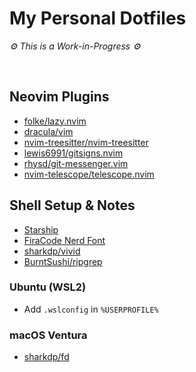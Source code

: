 # My Personal Dotfiles
<i>⚙ This is a Work-in-Progress ⚙</i>

<br>

## Neovim Plugins
- [folke/lazy.nvim](https://github.com/folke/lazy.nvim)
- [dracula/vim](https://github.com/dracula/vim)
- [nvim-treesitter/nvim-treesitter](https://github.com/nvim-treesitter/nvim-treesitter)
- [lewis6991/gitsigns.nvim](https://github.com/lewis6991/gitsigns.nvim)
- [rhysd/git-messenger.vim](https://github.com/rhysd/git-messenger.vim)
- [nvim-telescope/telescope.nvim](https://github.com/nvim-telescope/telescope.nvim)

## Shell Setup & Notes
- [Starship](https://starship.rs/)
- [FiraCode Nerd Font](https://starship.rs/presets/nerd-font)
- [sharkdp/vivid](https://github.com/sharkdp/vivid)
- [BurntSushi/ripgrep](https://github.com/BurntSushi/ripgrep)

### Ubuntu (WSL2)
- Add `.wslconfig` in `%USERPROFILE%`

### macOS Ventura
- [sharkdp/fd](https://github.com/sharkdp/fd)
